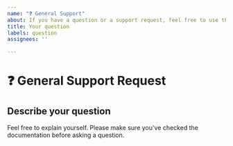 ```yaml
---
name: "❓ General Support"
about: If you have a question or a support request, feel free to use this template!
title: Your question
labels: question
assignees: ''

---
```


# **❓ General Support Request**

## **Describe your question**
Feel free to explain yourself. Please make sure you've checked the documentation before asking a question.
